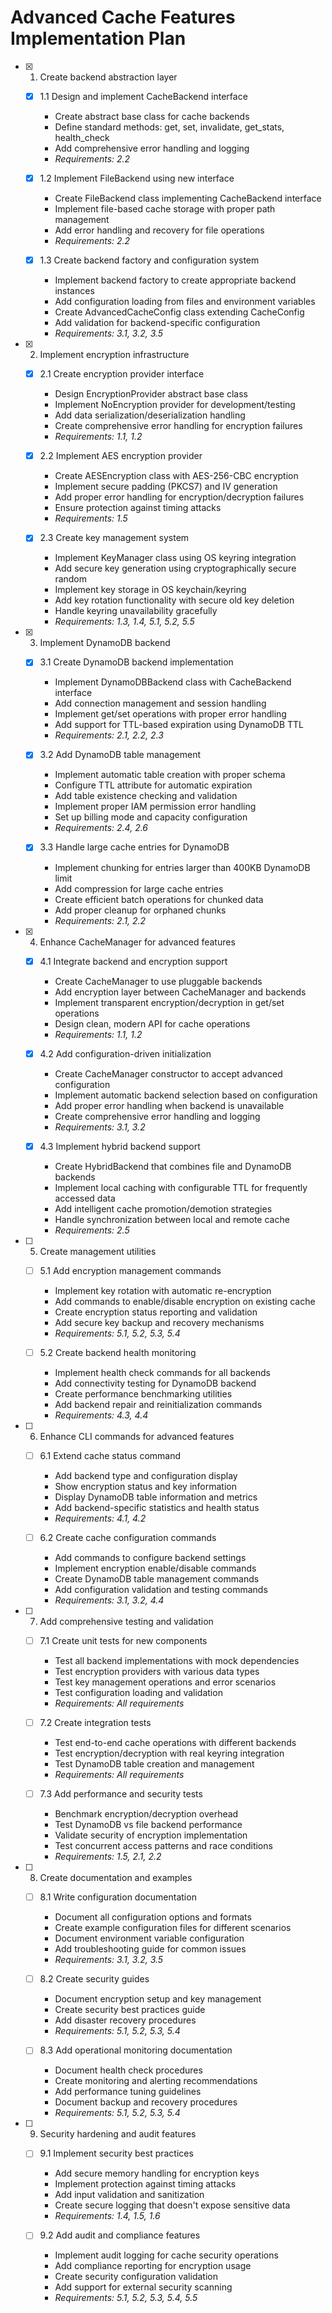 # Advanced Cache Features Implementation Plan

- [x] 1. Create backend abstraction layer
  - [x] 1.1 Design and implement CacheBackend interface
    - Create abstract base class for cache backends
    - Define standard methods: get, set, invalidate, get_stats, health_check
    - Add comprehensive error handling and logging
    - _Requirements: 2.2_
  
  - [x] 1.2 Implement FileBackend using new interface
    - Create FileBackend class implementing CacheBackend interface
    - Implement file-based cache storage with proper path management
    - Add error handling and recovery for file operations
    - _Requirements: 2.2_
  
  - [x] 1.3 Create backend factory and configuration system
    - Implement backend factory to create appropriate backend instances
    - Add configuration loading from files and environment variables
    - Create AdvancedCacheConfig class extending CacheConfig
    - Add validation for backend-specific configuration
    - _Requirements: 3.1, 3.2, 3.5_

- [x] 2. Implement encryption infrastructure
  - [x] 2.1 Create encryption provider interface
    - Design EncryptionProvider abstract base class
    - Implement NoEncryption provider for development/testing
    - Add data serialization/deserialization handling
    - Create comprehensive error handling for encryption failures
    - _Requirements: 1.1, 1.2_
  
  - [x] 2.2 Implement AES encryption provider
    - Create AESEncryption class with AES-256-CBC encryption
    - Implement secure padding (PKCS7) and IV generation
    - Add proper error handling for encryption/decryption failures
    - Ensure protection against timing attacks
    - _Requirements: 1.5_
  
  - [x] 2.3 Create key management system
    - Implement KeyManager class using OS keyring integration
    - Add secure key generation using cryptographically secure random
    - Implement key storage in OS keychain/keyring
    - Add key rotation functionality with secure old key deletion
    - Handle keyring unavailability gracefully
    - _Requirements: 1.3, 1.4, 5.1, 5.2, 5.5_

- [x] 3. Implement DynamoDB backend
  - [x] 3.1 Create DynamoDB backend implementation
    - Implement DynamoDBBackend class with CacheBackend interface
    - Add connection management and session handling
    - Implement get/set operations with proper error handling
    - Add support for TTL-based expiration using DynamoDB TTL
    - _Requirements: 2.1, 2.2, 2.3_
  
  - [x] 3.2 Add DynamoDB table management
    - Implement automatic table creation with proper schema
    - Configure TTL attribute for automatic expiration
    - Add table existence checking and validation
    - Implement proper IAM permission error handling
    - Set up billing mode and capacity configuration
    - _Requirements: 2.4, 2.6_
  
  - [x] 3.3 Handle large cache entries for DynamoDB
    - Implement chunking for entries larger than 400KB DynamoDB limit
    - Add compression for large cache entries
    - Create efficient batch operations for chunked data
    - Add proper cleanup for orphaned chunks
    - _Requirements: 2.1, 2.2_

- [x] 4. Enhance CacheManager for advanced features
  - [x] 4.1 Integrate backend and encryption support
    - Create CacheManager to use pluggable backends
    - Add encryption layer between CacheManager and backends
    - Implement transparent encryption/decryption in get/set operations
    - Design clean, modern API for cache operations
    - _Requirements: 1.1, 1.2_
  
  - [x] 4.2 Add configuration-driven initialization
    - Create CacheManager constructor to accept advanced configuration
    - Implement automatic backend selection based on configuration
    - Add proper error handling when backend is unavailable
    - Create comprehensive error handling and logging
    - _Requirements: 3.1, 3.2_
  
  - [x] 4.3 Implement hybrid backend support
    - Create HybridBackend that combines file and DynamoDB backends
    - Implement local caching with configurable TTL for frequently accessed data
    - Add intelligent cache promotion/demotion strategies
    - Handle synchronization between local and remote cache
    - _Requirements: 2.5_

- [ ] 5. Create management utilities
  - [ ] 5.1 Add encryption management commands
    - Implement key rotation with automatic re-encryption
    - Add commands to enable/disable encryption on existing cache
    - Create encryption status reporting and validation
    - Add secure key backup and recovery mechanisms
    - _Requirements: 5.1, 5.2, 5.3, 5.4_
  
  - [ ] 5.2 Create backend health monitoring
    - Implement health check commands for all backends
    - Add connectivity testing for DynamoDB backend
    - Create performance benchmarking utilities
    - Add backend repair and reinitialization commands
    - _Requirements: 4.3, 4.4_

- [ ] 6. Enhance CLI commands for advanced features
  - [ ] 6.1 Extend cache status command
    - Add backend type and configuration display
    - Show encryption status and key information
    - Display DynamoDB table information and metrics
    - Add backend-specific statistics and health status
    - _Requirements: 4.1, 4.2_
  
  - [ ] 6.2 Create cache configuration commands
    - Add commands to configure backend settings
    - Implement encryption enable/disable commands
    - Create DynamoDB table management commands
    - Add configuration validation and testing commands
    - _Requirements: 3.1, 3.2, 4.4_

- [ ] 7. Add comprehensive testing and validation
  - [ ] 7.1 Create unit tests for new components
    - Test all backend implementations with mock dependencies
    - Test encryption providers with various data types
    - Test key management operations and error scenarios
    - Test configuration loading and validation
    - _Requirements: All requirements_
  
  - [ ] 7.2 Create integration tests
    - Test end-to-end cache operations with different backends
    - Test encryption/decryption with real keyring integration
    - Test DynamoDB table creation and management
    - _Requirements: All requirements_
  
  - [ ] 7.3 Add performance and security tests
    - Benchmark encryption/decryption overhead
    - Test DynamoDB vs file backend performance
    - Validate security of encryption implementation
    - Test concurrent access patterns and race conditions
    - _Requirements: 1.5, 2.1, 2.2_

- [ ] 8. Create documentation and examples
  - [ ] 8.1 Write configuration documentation
    - Document all configuration options and formats
    - Create example configuration files for different scenarios
    - Document environment variable configuration
    - Add troubleshooting guide for common issues
    - _Requirements: 3.1, 3.2, 3.5_
  
  - [ ] 8.2 Create security guides
    - Document encryption setup and key management
    - Create security best practices guide
    - Add disaster recovery procedures
    - _Requirements: 5.1, 5.2, 5.3, 5.4_
  
  - [ ] 8.3 Add operational monitoring documentation
    - Document health check procedures
    - Create monitoring and alerting recommendations
    - Add performance tuning guidelines
    - Document backup and recovery procedures
    - _Requirements: 5.1, 5.2, 5.3, 5.4_

- [ ] 9. Security hardening and audit features
  - [ ] 9.1 Implement security best practices
    - Add secure memory handling for encryption keys
    - Implement protection against timing attacks
    - Add input validation and sanitization
    - Create secure logging that doesn't expose sensitive data
    - _Requirements: 1.4, 1.5, 1.6_
  
  - [ ] 9.2 Add audit and compliance features
    - Implement audit logging for cache security operations
    - Add compliance reporting for encryption usage
    - Create security configuration validation
    - Add support for external security scanning
    - _Requirements: 5.1, 5.2, 5.3, 5.4, 5.5_